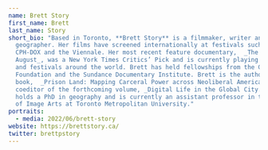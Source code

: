 ```yaml
---
name: Brett Story
first_name: Brett
last_name: Story
short_bio: "Based in Toronto, **Brett Story** is a filmmaker, writer and
  geographer. Her films have screened internationally at festivals such as
  CPH-DOX and the Viennale. Her most recent feature documentary,  _The Hottest
  August_, was a New York Times Critics’ Pick and is currently playing cinemas
  and festivals around the world. Brett has held fellowships from the Guggenheim
  Foundation and the Sundance Documentary Institute. Brett is the author of the
  book,  _Prison Land: Mapping Carceral Power across Neoliberal America_, and
  coeditor of the forthcoming volume, _Digital Life in the Global City._ She
  holds a PhD in geography and is currently an assistant professor in the School
  of Image Arts at Toronto Metropolitan University."
portraits:
  - media: 2022/06/brett-story
website: https://brettstory.ca/
twitter: brettpstory
---
```

